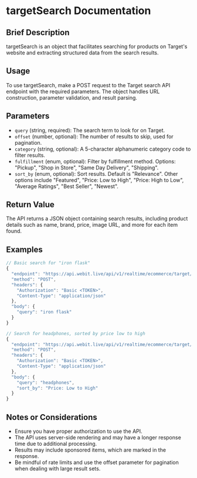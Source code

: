# targetSearch Documentation

## Brief Description
targetSearch is an object that facilitates searching for products on Target's website and extracting structured data from the search results.

## Usage
To use targetSearch, make a POST request to the Target search API endpoint with the required parameters. The object handles URL construction, parameter validation, and result parsing.

## Parameters
- `query` (string, required): The search term to look for on Target.
- `offset` (number, optional): The number of results to skip, used for pagination.
- `category` (string, optional): A 5-character alphanumeric category code to filter results.
- `fulfillment` (enum, optional): Filter by fulfillment method. Options: "Pickup", "Shop in Store", "Same Day Delivery", "Shipping".
- `sort_by` (enum, optional): Sort results. Default is "Relevance". Other options include "Featured", "Price: Low to High", "Price: High to Low", "Average Ratings", "Best Seller", "Newest".

## Return Value
The API returns a JSON object containing search results, including product details such as name, brand, price, image URL, and more for each item found.

## Examples

```javascript
// Basic search for "iron flask"
{
  "endpoint": "https://api.webit.live/api/v1/realtime/ecommerce/target/search",
  "method": "POST",
  "headers": {
    "Authorization": "Basic <TOKEN>",
    "Content-Type": "application/json"
  },
  "body": {
    "query": "iron flask"
  }
}

// Search for headphones, sorted by price low to high
{
  "endpoint": "https://api.webit.live/api/v1/realtime/ecommerce/target/search",
  "method": "POST",
  "headers": {
    "Authorization": "Basic <TOKEN>",
    "Content-Type": "application/json"
  },
  "body": {
    "query": "headphones",
    "sort_by": "Price: Low to High"
  }
}
```

## Notes or Considerations
- Ensure you have proper authorization to use the API.
- The API uses server-side rendering and may have a longer response time due to additional processing.
- Results may include sponsored items, which are marked in the response.
- Be mindful of rate limits and use the offset parameter for pagination when dealing with large result sets.